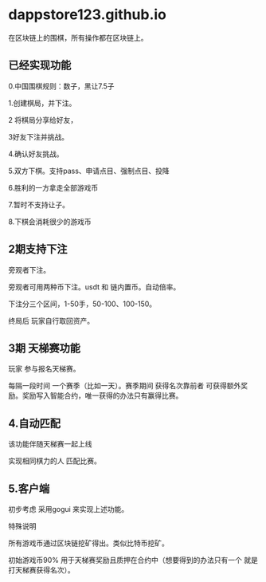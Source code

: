 # dappstore123.github.io

在区块链上的围棋，所有操作都在区块链上。

## 已经实现功能

0.中国围棋规则：数子，黑让7.5子

1.创建棋局，并下注。

2 将棋局分享给好友，

3好友下注并挑战。

4.确认好友挑战。

5.双方下棋。支持pass、申请点目、强制点目、投降

6.胜利的一方拿走全部游戏币

7.暂时不支持让子。

8.下棋会消耗很少的游戏币


## 2期支持下注

旁观者下注。

旁观者可用两种币下注。usdt 和 链内置币。自动倍率。

下注分三个区间，1-50手，50-100、100-150。

终局后 玩家自行取回资产。


## 3期 天梯赛功能

玩家 参与报名天梯赛。

每隔一段时间 一个赛季（比如一天）。赛季期间 获得名次靠前者 可获得额外奖励。奖励写入智能合约，唯一获得的办法只有赢得比赛。

## 4.自动匹配

该功能伴随天梯赛一起上线

实现相同棋力的人 匹配比赛。

## 5.客户端 

初步考虑 采用gogui 来实现上述功能。

特殊说明

所有游戏币通过区块链挖矿得出。类似比特币挖矿。

初始游戏币90% 用于天梯赛奖励且质押在合约中（想要得到的办法只有一个 就是打天梯赛获得名次）。

